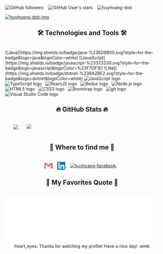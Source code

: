 <img alt="GitHub followers" src="https://img.shields.io/github/followers/huyhoang-doit?style=social"> &nbsp;&nbsp;
<img alt="GitHub User's stars" src="https://img.shields.io/github/stars/huyhoang-doit?style=social"> &nbsp;&nbsp;
<img src="https://komarev.com/ghpvc/?username=huyhoang-doit&label=Profile%20views&color=brightgreen&style=flat" alt="huyhoang-doit"/>

<!-- Huyhoang-doit -->
<a href="#" target="_blank">
  <img src="svg/huyhoangdoit.svg" width="1200" alt="huyhoang-doit-img" />
</a>

<h2 align="center">🛠 Technologies and Tools 🛠</h2>
<br>
<!-- https://simpleicons.org/ -->
![Java](https://img.shields.io/badge/java-%23ED8B00.svg?style=for-the-badge&logo=java&logoColor=white)
![JavaScript](https://img.shields.io/badge/javascript-%23323330.svg?style=for-the-badge&logo=javascript&logoColor=%23F7DF1E)
![.Net](https://img.shields.io/badge/dotnet-%238A2BE2.svg?style=for-the-badge&logo=dotnet&logoColor=white)
<span><img src="https://img.shields.io/badge/JavaScript-282C34?logo=javascript&logoColor=F7DF1E" alt="JavaScript logo" title="JavaScript" height="25" /></span>
&nbsp;
<span><img src="https://img.shields.io/badge/TypeScript-282C34?logo=typescript&logoColor=3178C6" alt="TypeScript logo" title="TypeScript" height="25" /></span>
&nbsp;
<span><img src="https://img.shields.io/badge/ReactJS-282C34?logo=react&logoColor=61DAFB" alt="ReactJS logo" title="ReactJS" height="25" /></span>
&nbsp;
<span><img src="https://img.shields.io/badge/Redux-282C34?logo=redux&logoColor=764ABC" alt="Redux logo" title="Redux" height="25" /></span>
&nbsp;
<span><img src="https://img.shields.io/badge/Node.js-282C34?logo=node.js&logoColor=00F200" alt="Node.js logo" title="Node.js" height="25" /></span>
&nbsp;
<span><img src="https://img.shields.io/badge/HTML5-282C34?logo=html5&logoColor=E34F26" alt="HTML5 logo" title="HTML5" height="25" /></span>
&nbsp;
<span><img src="https://img.shields.io/badge/CSS3-282C34?logo=css3&logoColor=1572B6" alt="CSS3 logo" title="CSS3" height="25" /></span>
&nbsp;
<span><img src="https://img.shields.io/badge/Bootstrap-282C34?logo=bootstrap&logoColor=7952B3" alt="Bootstrap logo" title="Bootstrap" height="25" /></span>
&nbsp;
<span><img src="https://img.shields.io/badge/git-282C34?logo=git&logoColor=F05032" alt="git logo" title="git" height="25" /></span>
&nbsp;
<span><img src="https://img.shields.io/badge/VS%20Code-282C34?logo=visual-studio-code&logoColor=007ACC" alt="Visual Studio Code logo" title="Visual Studio Code" height="25" /></span>
&nbsp;
<br>
<h2 align="center">🔥 GitHub Stats 🔥</h2>
<!-- https://github.com/anuraghazra/github-readme-stats -->
<br>
<div align=center>
  <a href="#" title="Huyhoang-doit">
    <img width="315" align="center" src="https://github-readme-stats.vercel.app/api/top-langs/?username=huyhoang-doit&hide=c%23,powershell,Mathematica,Ruby,Objective-C,Objective-C%2b%2b,Cuda&title_color=61dafb&text_color=ffffff&icon_color=61dafb&bg_color=20232a&langs_count=8&layout=compact&border_color=61dafb&hide_border=true" />
  </a>
  <a href="#" title="Huyhoang-doit">
    <img align="right" width="434" src="https://github-readme-stats.vercel.app/api?username=huyhoang-doit&show_icons=true&theme=react&border_color=61dafb&hide_border=true" />
  </a>
</div>

<br>
<h2 align="center">🌟 Where to find me 🌟</h2>
<br>
<!-- https://icons8.com -->
<div align="center">
  <a href="mailto:lvhhoangg171@gmail.com" >
    <img align="center" alt="huyhoang-email" width="26px" src="https://github.com/SatYu26/SatYu26/blob/master/Assets/Gmail.svg" />
  </a> &nbsp;&nbsp;
  
  <a href="https://www.linkedin.com/in/le-van-huy-hoang" target="_blank">
    <img align="center" alt="huyhoang-linkedin" width="26px" src="https://github.com/SatYu26/SatYu26/blob/master/Assets/Linkedin.svg" />
  </a> &nbsp;&nbsp;
  
  <a href="https://www.facebook.com/lvhh171" target="_blank">
      <img align="center" alt="huyhoang-facebook" width="26px" src="https://upload.wikimedia.org/wikipedia/en/thumb/0/04/Facebook_f_logo_%282021%29.svg/100px-Facebook_f_logo_%282021%29.svg.png" />
  </a> &nbsp;&nbsp;
</div>

<h2 align="center">📑 My Favorites Quote 📑</h2>
<br>
<a href="#" target="_blank">
  <img src="svg/huyhoangdoit-quotes.svg" width="846" height="150" alt="quote" />
</a>

<div align="center">
  :heart_eyes: Thanks for watching my profile! Have a nice day! :wink: 
</div>
